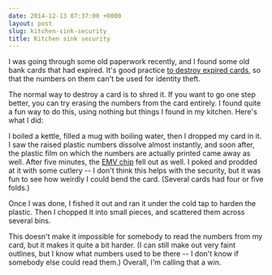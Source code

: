 ```yaml
---
date: 2014-12-13 07:37:00 +0000
layout: post
slug: kitchen-sink-security
title: Kitchen sink security
---
```


I was going through some old paperwork recently, and I found some old bank cards that had expired. It's good practice [to destroy expired cards][money.se], so that the numbers on them can't be used for identity theft.

The normal way to destroy a card is to shred it. If you want to go one step better, you can try erasing the numbers from the card entirely. I found quite a fun way to do this, using nothing but things I found in my kitchen. Here's what I did:

I boiled a kettle, filled a mug with boiling water, then I dropped my card in it. I saw the raised plastic numbers dissolve almost instantly, and soon after, the plastic film on which the numbers are actually printed came away as well. After five minutes, the [EMV chip][emv] fell out as well. I poked and prodded at it with some cutlery -- I don't think this helps with the security, but it was fun to see how weirdly I could bend the card. (Several cards had four or five folds.)

Once I was done, I fished it out and ran it under the cold tap to harden the plastic. Then I chopped it into small pieces, and scattered them across several bins.

This doesn't make it impossible for somebody to read the numbers from my card, but it makes it quite a bit harder. (I can still make out very faint outlines, but I know what numbers used to be there -- I don't know if somebody else could read them.) Overall, I'm calling that a win.

[money.se]: http://money.stackexchange.com/q/11384
[emv]: https://en.wikipedia.org/wiki/EMV
